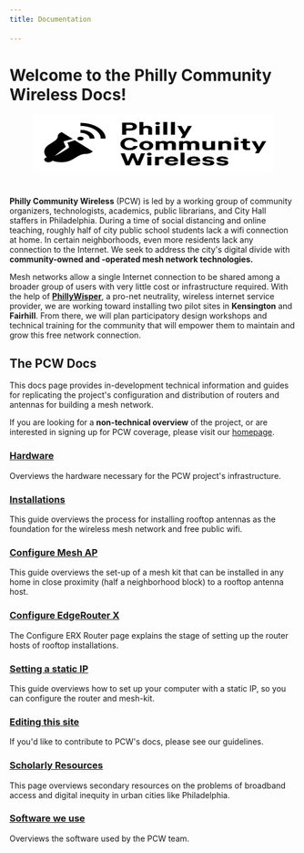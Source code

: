 ```yaml
---
title: Documentation

---
```


<!-- # Introduction -->
# Welcome to the Philly Community Wireless Docs!
<!-- ## The PCW Project -->

<!-- <figure style="">
    <img src="/en/latest/assets/images/pcw_hero.svg" alt="" style="width: 100%; height: 100px;">
</figure> -->

<figure style="">
    <img src="assets/images/pcw_hero.svg" alt="" style="width: 100%; height: 100px;">
</figure>

<!-- for formatting...h1 has lots of padding-bottom -->
#

**Philly Community Wireless** (PCW) is led by a working group of community organizers, technologists, academics, public librarians, and City Hall staffers in Philadelphia. During a time of social distancing and online teaching, roughly half of city public school students lack a wifi connection at home. In certain neighborhoods, even more residents lack any connection to the Internet. We seek to address the city's digital divide with **community-owned and -operated mesh network technologies.**

Mesh networks allow a single Internet connection to be shared among a broader group of users with very little cost or infrastructure required. With the help of [**PhillyWisper**](https://phillywisper.net/), a pro-net neutrality, wireless internet service provider, we are working toward installing two pilot sites in **Kensington** and **Fairhill**. From there, we will plan participatory design workshops and technical training for the community that will empower them to maintain and grow this free network connection.

## The PCW Docs

This docs page provides in-development technical information and guides for replicating the project's configuration and distribution of routers and antennas for building a mesh network.

If you are looking for a **non-technical overview** of the project, or are interested in signing up for PCW coverage, please visit our [homepage](https://phillycommunitywireless.org).

### [Hardware](./installations/hardware/)

Overviews the hardware necessary for the PCW project's infrastructure.

### [Installations](./installations/installations/)

This guide overviews the process for installing rooftop antennas as the foundation for the wireless mesh network and free public wifi.

### [Configure Mesh AP](./device-configs/configure-ap-mesh/)

This guide overviews the set-up of a mesh kit that can be installed in any home in close proximity (half a neighborhood block) to a rooftop antenna host.

### [Configure EdgeRouter X](./device-configs/configure-erx/)

The Configure ERX Router page explains the stage of setting up the router hosts of rooftop installations.

### [Setting a static IP](./device-configs/static-ip/)

This guide overviews how to set up your computer with a static IP, so you can configure the router and mesh-kit.

### [Editing this site](./organization/edit-docs)

If you'd like to contribute to PCW's docs, please see our guidelines.

### [Scholarly Resources](./organization/resources/)

This page overviews secondary resources on the problems of broadband access and digital inequity in urban cities like Philadelphia.

### [Software we use](./organization/software)

Overviews the software used by the PCW team.
